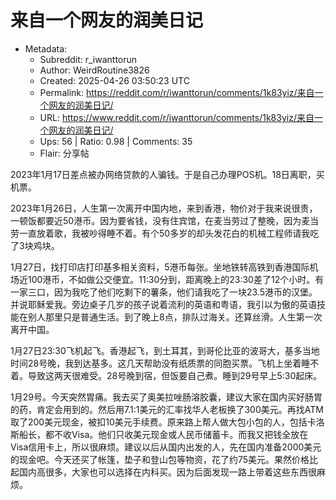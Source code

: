 # 来自一个网友的润美日记

- Metadata:
  - Subreddit: r_iwanttorun
  - Author: WeirdRoutine3826
  - Created: 2025-04-26 03:50:23 UTC
  - Permalink: https://reddit.com/r/iwanttorun/comments/1k83yiz/来自一个网友的润美日记/
  - URL: https://www.reddit.com/r/iwanttorun/comments/1k83yiz/来自一个网友的润美日记/
  - Ups: 56 | Ratio: 0.98 | Comments: 35
  - Flair: 分享帖


2023年1月17日差点被办网络贷款的人骗钱。于是自己办理POS机。18日离职，买机票。

2023年1月26日，人生第一次离开中国内地，来到香港，物价对于我来说很贵，一顿饭都要近50港币。因为要省钱，没有住宾馆，在麦当劳过了整晚，因为麦当劳一直放着歌，我被吵得睡不着。有个50多岁的却头发花白的机械工程师请我吃了3块鸡块。

1月27日，找打印店打印基多相关资料，5港币每张。坐地铁转高铁到香港国际机场近100港币，不如做公交便宜。11:30分到，距离晚上的23:30差了12个小时。有一家三口，因为我吃了他们吃剩下的薯条，他们请我吃了一块23.5港币的汉堡。并说耶稣爱我。旁边桌子几岁的孩子说着流利的英语和粤语，我引以为傲的英语技能在别人那里只是普通生活。到了晚上8点，排队过海关。还算丝滑。人生第一次离开中国。

1月27日23:30飞机起飞。香港起飞，到土耳其，到哥伦比亚的波哥大，基多当地时间28号晚，我到达基多。这几天帮助没有纸质票的同胞买票。飞机上坐着睡不着。导致这两天很难受。28号晚到宿，但饭要自己煮。睡到29号早上5:30起床。

1月29号。今天突然胃痛。我去买了奥美拉唑肠溶胶囊，建议大家在国内买好肠胃的药，肯定会用到的。然后用7.1:1美元的汇率找华人老板换了300美元。再找ATM取了200美元现金，被扣10美元手续费。原来路上帮人做大包小包的人，包括卡洛斯船长，都不收Visa。他们只收美元现金或人民币储蓄卡。而我又把钱全放在Visa信用卡上，所以很麻烦。建议以后从国内出发的人，先在国内准备2000美元的现金吧。今天还买了帐篷，垫子和登山包等物资，花了约75美元。果然价格比起国内高很多，大家也可以选择在内科买。因为后面发现一路上带着这些东西很麻烦。

